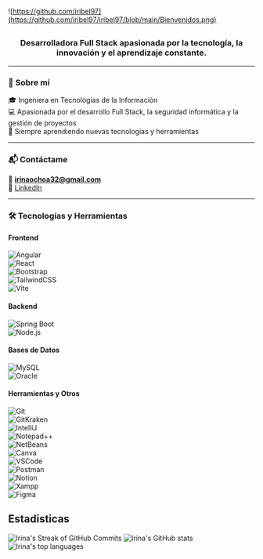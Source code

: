 ![https://github.com/iribel97](https://github.com/iribel97/iribel97/blob/main/Bienvenidos.png)
##
<div align="center">
  <h3>Desarrolladora Full Stack apasionada por la tecnología, la innovación y el aprendizaje constante.</h3>
</div>

---

### 🚀 **Sobre mí**  
🎓 Ingeniera en Tecnologías de la Información  
💻 Apasionada por el desarrollo Full Stack, la seguridad informática y la gestión de proyectos  
🌱 Siempre aprendiendo nuevas tecnologías y herramientas  

---
### 📬 **Contáctame**  
📧 **irinaochoa32@gmail.com**  
💼 [LinkedIn](www.linkedin.com/in/irina-o-010312284)  

---

### 🛠 **Tecnologías y Herramientas**  

#### **Frontend**  
![Angular](https://img.shields.io/badge/Angular-DD0031?style=for-the-badge&logo=angular&logoColor=white)  
![React](https://img.shields.io/badge/React-20232A?style=for-the-badge&logo=react&logoColor=61DAFB)  
![Bootstrap](https://img.shields.io/badge/Bootstrap-563D7C?style=for-the-badge&logo=bootstrap&logoColor=white)  
![TailwindCSS](https://img.shields.io/badge/Tailwind_CSS-38B2AC?style=for-the-badge&logo=tailwind-css&logoColor=white)  
![Vite](https://img.shields.io/badge/Vite-B73BFE?style=for-the-badge&logo=vite&logoColor=FFD62E)  

#### **Backend**  
![Spring Boot](https://img.shields.io/badge/Spring_Boot-6DB33F?style=for-the-badge&logo=spring-boot&logoColor=white)  
![Node.js](https://img.shields.io/badge/Node.js-339933?style=for-the-badge&logo=nodedotjs&logoColor=white)  

#### **Bases de Datos**  
![MySQL](https://img.shields.io/badge/MySQL-005C84?style=for-the-badge&logo=mysql&logoColor=white)  
![Oracle](https://img.shields.io/badge/Oracle-F80000?style=for-the-badge&logo=oracle&logoColor=black)  

#### **Herramientas y Otros**  
![Git](https://img.shields.io/badge/GIT-E44C30?style=for-the-badge&logo=git&logoColor=white)  
![GitKraken](https://img.shields.io/badge/GitKraken-179287?style=for-the-badge&logo=GitKraken&logoColor=white)  
![IntelliJ](https://img.shields.io/badge/IntelliJ_IDEA-000000.svg?style=for-the-badge&logo=intellij-idea&logoColor=white)  
![Notepad++](https://img.shields.io/badge/Notepad++-90E59A.svg?style=for-the-badge&logo=notepad%2B%2B&logoColor=black)  
![NetBeans](https://img.shields.io/badge/apache%20netbeans-1B6AC6?style=for-the-badge&logo=apache%20netbeans%20IDE&logoColor=white)  
![Canva](https://img.shields.io/badge/Canva-%2300C4CC.svg?&style=for-the-badge&logo=Canva&logoColor=white)  
![VSCode](https://img.shields.io/badge/VSCode-0078D4?style=for-the-badge&logo=visual%20studio%20code&logoColor=white)  
![Postman](https://img.shields.io/badge/Postman-FF6C37?style=for-the-badge&logo=Postman&logoColor=white)  
![Notion](https://img.shields.io/badge/Notion-2F2625?style=for-the-badge&logo=notion&logoColor=white)  
![Xampp](https://img.shields.io/badge/Xampp-F37623?style=for-the-badge&logo=xampp&logoColor=white)  
![Figma](https://img.shields.io/badge/Figma-F24E1E?style=for-the-badge&logo=figma&logoColor=white)  


## Estadisticas

![Irina's Streak of GitHub Commits](https://streak-stats.demolab.com?user=iribel97&theme=moltack&hide_border=true&locale=es&date_format=j%20M%5B%20Y%5D)
![Irina's GitHub stats](https://github-readme-stats.vercel.app/api?username=iribel97&show_icons=true&theme=moltack&rank_icon=github)
![Irina's top languages](https://github-readme-stats.vercel.app/api/top-langs/?username=iribel97&layout=compact&theme=moltack)


<!--

[![iribel97's GitHub stats](https://github-readme-stats.vercel.app/api?username=iribel97)](https://github.com/iribel97/github-readme-stats)

[![GitHub Streak](https://streak-stats.demolab.com/?user=iribel97&theme=ambient-gradient)](https://git.io/streak-stats)

 <img src="https://github-readme-stats.vercel.app/api?username=iribel97&show_icons=true&include_all_commits=true&count_private=true&theme=moltack" alt="Irina's GitHub stats">

 <div align="center">
  <a href="https://git.io/streak-stats">
    <img src="https://streak-stats.demolab.com?user=iribel97&theme=moltack&hide_border=true&locale=es&date_format=j%20M%5B%20Y%5D" alt="Irina's Streak of GitHub Commits">
  </a>
  <img src="https://github-readme-stats.vercel.app/api?username=iribel97&show_icons=true&theme=moltack&rank_icon=github" alt="Irina's GitHub stats">
</div>

<p align="center">
  <img src="https://github-readme-stats.vercel.app/api/top-langs/?username=iribel97&layout=compact&theme=moltack" alt="Irina's top languages">
</p>


**iribel97/iribel97** is a ✨ _special_ ✨ repository because its `README.md` (this file) appears on your GitHub profile.

| <a href="https://github.com/iribel97/github-readme-stats"><img align="center" src="https://github-readme-stats.vercel.app/api?username=iribel97&show_icons=true&include_all_commits=true&theme=buefy&hide_border=true" alt="Irina's github stats" /></a> | <a href="https://github.com/iribel97/github-readme-stats"><img align="center" src="https://github-readme-stats.vercel.app/api/top-langs/?username=iribel97&layout=compact&theme=buefy&hide_border=true" /></a> |
| ------------- | ------------- |
Here are some ideas to get you started:

- 🔭 I’m currently working on ...
- 🌱 I’m currently learning ...
- 👯 I’m looking to collaborate on ...
- 🤔 I’m looking for help with ...
- 💬 Ask me about ...
- 📫 How to reach me: ...
- 😄 Pronouns: ...
- ⚡ Fun fact: ...
-->
